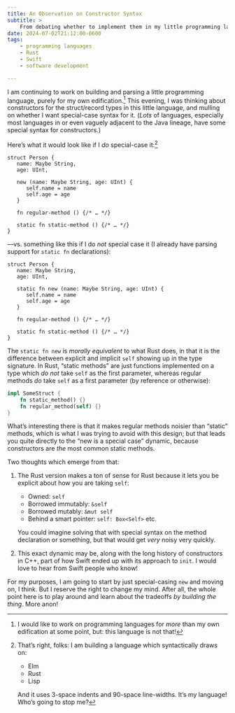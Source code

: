 ```yaml
---
title: An Observation on Constructor Syntax
subtitle: >
    From debating whether to implement them in my little programming language.
date: 2024-07-02T21:12:00-0600
tags:
    - programming languages
    - Rust
    - Swift
    - software development

---
```


I am continuing to work on building and parsing a little programming language, purely for my own edification.[^toy] This evening, I was thinking about constructors for the struct/record types in this little language, and mulling on whether I want special-case syntax for it. (*Lots* of languages, especially most languages in or even vaguely adjacent to the Java lineage, have some special syntax for constructors.)

Here’s what it would look like if I *do* special-case it:[^syntax]

```
struct Person {
   name: Maybe String,
   age: UInt,

   new (name: Maybe String, age: UInt) {
      self.name = name
      self.age = age
   }

   fn regular-method () {/* … */}

   static fn static-method () {/* … */}
}
```

—vs. something like this if I do *not* special case it (I already have parsing support for `static fn` declarations):

```
struct Person {
   name: Maybe String,
   age: UInt,

   static fn new (name: Maybe String, age: UInt) {
      self.name = name
      self.age = age
   }

   fn regular-method () {/* … */}

   static fn static-method () {/* … */}
}
```

The `static fn new` is *morally equivalent* to what Rust does, in that it is the difference between explicit and implicit `self` showing up in the type signature. In Rust, “static methods” are just functions implemented on a type which *do not* take `self` as the first parameter, whereas regular methods *do* take `self` as a first parameter (by reference or otherwise):

```rust
impl SomeStruct {
    fn static_method() {}
    fn regular_method(self) {}
}
```

What’s interesting there is that it makes regular methods noisier than “static” methods, which is what I was trying to avoid with this design; but that leads you quite directly to the “new is a special case” dynamic, because constructors are *the* most common static methods.

Two thoughts which emerge from that:

1. The Rust version makes a ton of sense for Rust because it lets you be explicit about how you are taking `self`:

    - Owned: `self`
    - Borrowed immutably: `&self`
    - Borrowed mutably: `&mut self`
    - Behind a smart pointer: `self: Box<Self>` etc.

    You could imagine solving that with special syntax on the method declaration or something, but that would get *very* noisy very quickly.

2. This exact dynamic may be, along with the long history of constructors in C++, part of how Swift ended up with its approach to `init`. I would love to hear from Swift people who know!

For my purposes, I am going to start by just special-casing `new` and moving on, I think. But I reserve the right to change my mind. After all, the whole point here is to play around and learn about the tradeoffs *by building the thing*. More anon!

[^toy]: I would like to work on programming languages for *more* than my own edification at some point, but: this language is not that!

[^syntax]: That’s right, folks: I am building a language which syntactically draws on:

    - Elm
    - Rust
    - Lisp

    And it uses 3-space indents and 90-space line-widths. It’s my language! Who’s going to stop me?
